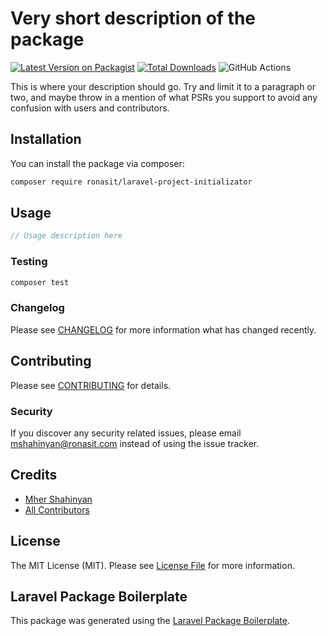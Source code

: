 # Very short description of the package

[![Latest Version on Packagist](https://img.shields.io/packagist/v/ronas/laravel-project-initializator.svg?style=flat-square)](https://packagist.org/packages/ronas/laravel-project-initializator)
[![Total Downloads](https://img.shields.io/packagist/dt/ronas/laravel-project-initializator.svg?style=flat-square)](https://packagist.org/packages/ronas/laravel-project-initializator)
![GitHub Actions](https://github.com/ronas/laravel-project-initializator/actions/workflows/main.yml/badge.svg)

This is where your description should go. Try and limit it to a paragraph or two, and maybe throw in a mention of what PSRs you support to avoid any confusion with users and contributors.

## Installation

You can install the package via composer:

```bash
composer require ronasit/laravel-project-initializator
```

## Usage

```php
// Usage description here
```

### Testing

```bash
composer test
```

### Changelog

Please see [CHANGELOG](CHANGELOG.md) for more information what has changed recently.

## Contributing

Please see [CONTRIBUTING](CONTRIBUTING.md) for details.

### Security

If you discover any security related issues, please email mshahinyan@ronasit.com instead of using the issue tracker.

## Credits

-   [Mher Shahinyan](https://github.com/ronas)
-   [All Contributors](../../contributors)

## License

The MIT License (MIT). Please see [License File](LICENSE.md) for more information.

## Laravel Package Boilerplate

This package was generated using the [Laravel Package Boilerplate](https://laravelpackageboilerplate.com).
